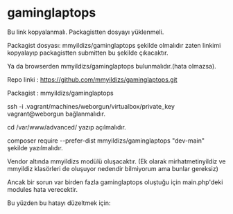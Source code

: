 # gaminglaptops

Bu link kopyalanmalı. Packagistten dosyayı yüklenmeli.

Packagist dosyası: mmyildizs/gaminglaptops şekilde olmalıdır zaten linkimi kopyalayıp packagistten submitten bu şekilde çıkacaktır.

Ya da browserden mmyildizs/gaminglaptops bulunmalıdır.(hata olmazsa).

Repo linki : https://github.com/mmyildizs/gaminglaptops.git

Packagist : mmyildizs/gaminglaptops

ssh -i .vagrant/machines/weborgun/virtualbox/private_key vagrant@weborgun bağlanmalıdır.

cd /var/www/advanced/ yazıp açılmalıdır.

composer require --prefer-dist  mmyildizs/gaminglaptops "dev-main" şekilde yazılmalıdır.

Vendor altında mmyildizs modülü oluşacaktır. (Ek olarak mirhatmetinyildiz ve mmyildiz klasörleri de oluşuyor nedendir bilmiyorum ama bunlar gereksiz)

Ancak bir sorun var birden fazla gaminglaptops oluştuğu için main.php'deki modules hata verecektir.

Bu yüzden bu hatayı düzeltmek için:








